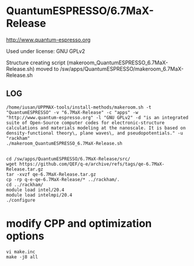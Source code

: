 QuantumESPRESSO/6.7MaX-Release
========================

<http://www.quantum-espresso.org>

Used under license:
GNU GPLv2


Structure creating script (makeroom_QuantumESPRESSO_6.7MaX-Release.sh) moved to /sw/apps/QuantumESPRESSO/makeroom_6.7MaX-Release.sh

LOG
---

    /home/iusan/UPPMAX-tools/install-methods/makeroom.sh -t "QuantumESPRESSO" -v "6.7MaX-Release" -c "apps" -w "http://www.quantum-espresso.org" -l "GNU GPLv2" -d "is an integrated suite of Open-Source computer codes for electronic-structure calculations and materials modeling at the nanoscale. It is based on density-functional theory\, plane waves\, and pseudopotentials." -u "rackham"
    ./makeroom_QuantumESPRESSO_6.7MaX-Release.sh


    cd /sw/apps/QuantumESPRESSO/6.7MaX-Release/src/
    wget https://github.com/QEF/q-e/archive/refs/tags/qe-6.7MaX-Release.tar.gz
    tar -xvzf qe-6.7MaX-Release.tar.gz
    cp -rp q-e-qe-6.7MaX-Release/* ../rackham/.
    cd ../rackham/
    module load intel/20.4 
    module load intelmpi/20.4
    ./configure
# modify CPP and optimization options
    vi make.inc
    make -j8 all

